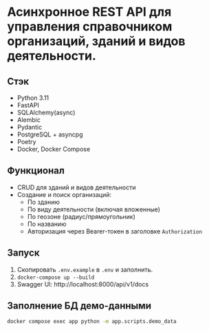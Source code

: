 # Асинхронное REST API для управления справочником организаций, зданий и видов деятельности.

## Стэк
- Python 3.11
- FastAPI
- SQLAlchemy(async)
- Alembic
- Pydantic
- PostgreSQL + asyncpg
- Poetry
- Docker, Docker Compose


## Функционал
- CRUD для зданий и видов деятельности
- Создание и поиск организаций:
  - По зданию
  - По виду деятельности (включая вложенные)
  - По геозоне (радиус/прямоугольник)
  - По названию
  - Авторизация через Bearer-токен в заголовке `Authorization`


## Запуск
1. Скопировать `.env.example` в `.env` и заполнить.
2. `docker-compose up --build`
3. Swagger UI: http://localhost:8000/api/v1/docs  


## Заполнение БД демо-данными
```bash
docker compose exec app python -m app.scripts.demo_data